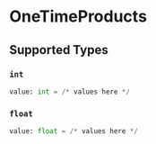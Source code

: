 # OneTimeProducts


## Supported Types

### `int`

```python
value: int = /* values here */
```

### `float`

```python
value: float = /* values here */
```


